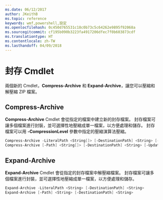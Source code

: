 ```yaml
---
ms.date: 06/12/2017
author: JKeithB
ms.topic: reference
keywords: wmf,powershell,設定
ms.openlocfilehash: 0c450d765531c18c0b73c5c64262e9895f92068a
ms.sourcegitcommit: cf195b090b3223fa4917206dfec7f0b603873cdf
ms.translationtype: HT
ms.contentlocale: zh-TW
ms.lasthandoff: 04/09/2018
---
```

# <a name="archive-cmdlets"></a>封存 Cmdlet

兩個新的 Cmdlet，**Compress-Archive** 和 **Expand-Archive**，讓您可以壓縮和解壓縮 ZIP 檔案。

## <a name="compress-archive"></a>Compress-Archive
**Compress-Archive** Cmdlet 會從指定的檔案中建立新的封存檔案。 封存檔案可讓多個檔案進行封裝，並可選擇性地壓縮成單一檔案，以方便處理和儲存。 封存檔案可以用 **-CompressionLevel** 參數中指定的壓縮演算法壓縮。
```powershell
Compress-Archive -LiteralPath <String[]> [-DestinationPath] <String> [-Update] [-CompressionLevel <Microsoft.PowerShell.Commands.CompressionLevel>]
Compress-Archive [-Path] <String[]> [-DestinationPath] <String> [-Update] [-CompressionLevel <Microsoft.PowerShell.Commands.CompressionLevel>]
```

## <a name="expand-archive"></a>Expand-Archive
**Expand-Archive** Cmdlet 會從指定的封存檔案中解壓縮檔案。 封存檔案可讓多個檔案進行封裝，並可選擇性地壓縮成單一檔案，以方便處理和儲存。
```powershell
Expand-Archive -LiteralPath <String> [-DestinationPath] <String>
Expand-Archive [-Path] <String> [-DestinationPath] <String>
```